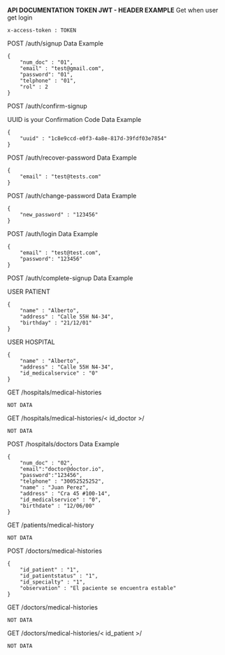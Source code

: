 **API DOCUMENTATION**
**TOKEN JWT - HEADER EXAMPLE**
Get when user get login

    x-access-token : TOKEN

POST /auth/signup 
Data Example 

    {
		"num_doc" : "01",
		"email" : "test@gmail.com",
		"password": "01",
		"telphone" : "01",
		"rol" : 2
	}
	
POST /auth/confirm-signup

UUID is your Confirmation Code
Data Example

    {
		"uuid" : "1c8e9ccd-e0f3-4a8e-817d-39fdf03e7854"
	}

POST /auth/recover-password 
Data Example

    {
		"email" : "test@tests.com"
	}

POST /auth/change-password
Data Example

    {
		"new_password" : "123456"
	}


POST /auth/login
Data Example 

    {
	    "email" : "test@test.com",
	    "password": "123456"
    }


POST /auth/complete-signup
Data Example 

USER PATIENT

    {
		"name" : "Alberto",
		"address" : "Calle 55H N4-34",
		"birthday" : "21/12/01"
	}

USER HOSPITAL

    {
		"name" : "Alberto",
		"address" : "Calle 55H N4-34",
		"id_medicalservice" : "0"
	}

GET /hospitals/medical-histories

    NOT DATA

GET /hospitals/medical-histories/< id_doctor >/

    NOT DATA
POST /hospitals/doctors
Data Example 


    {
		"num_doc" : "02",
		"email":"doctor@doctor.io",
		"password":"123456",
		"telphone" : "30052525252",
		"name" : "Juan Perez",
		"address" : "Cra 45 #100-14",
		"id_medicalservice" : "0",
		"birthdate" : "12/06/00"
	}

GET /patients/medical-history

    NOT DATA

POST /doctors/medical-histories

    {
		"id_patient" : "1",
		"id_patientstatus" : "1",
		"id_specialty" : "1",
		"observation" : "El paciente se encuentra estable"
	}

GET /doctors/medical-histories

    NOT DATA

GET /doctors/medical-histories/< id_patient >/

    NOT DATA
